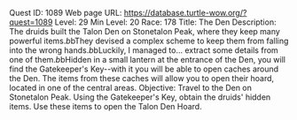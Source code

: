 Quest ID: 1089
Web page URL: https://database.turtle-wow.org/?quest=1089
Level: 29
Min Level: 20
Race: 178
Title: The Den
Description: The druids built the Talon Den on Stonetalon Peak, where they keep many powerful items.$b$bThey devised a complex scheme to keep them from falling into the wrong hands.$b$bLuckily, I managed to... extract some details from one of them.$b$bHidden in a small lantern at the entrance of the Den, you will find the Gatekeeper's Key--with it you will be able to open caches around the Den. The items from these caches will allow you to open their hoard, located in one of the central areas.
Objective: Travel to the Den on Stonetalon Peak. Using the Gatekeeper's Key, obtain the druids' hidden items. Use these items to open the Talon Den Hoard. 
